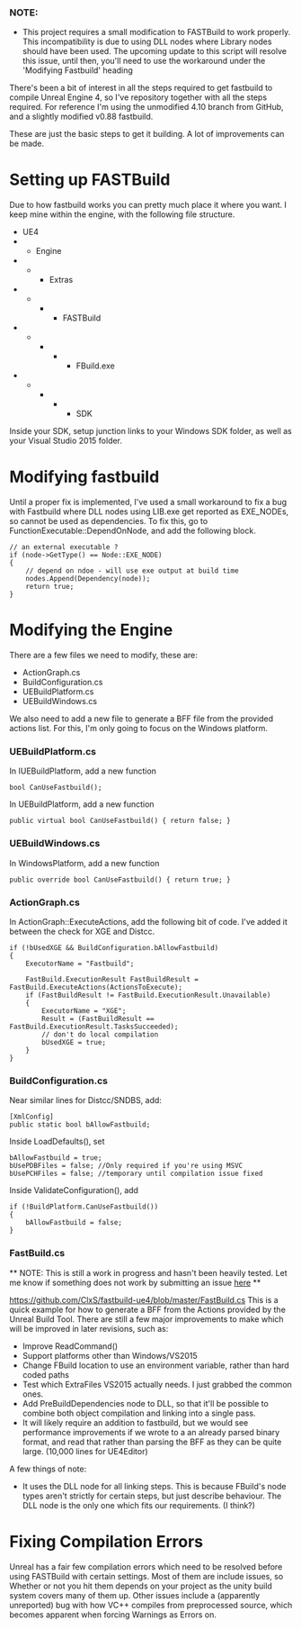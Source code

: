 ### NOTE:
- This project requires a small modification to FASTBuild to work properly. This incompatibility is due to using DLL nodes where Library nodes should have been used. The upcoming update to this script will resolve this issue, until then, you'll need to use the workaround under the 'Modifying Fastbuild' heading

There's been a bit of interest in all the steps required to get fastbuild to compile Unreal Engine 4, so I've repository together with all the steps required. For reference I'm using the unmodified 4.10 branch from GitHub, and a slightly modified v0.88 fastbuild.

These are just the basic steps to get it building. A lot of improvements can be made.

# Setting up FASTBuild

Due to how fastbuild works you can pretty much place it where you want. I keep mine within the engine, with the following file structure.
* UE4
* * Engine
* * * Extras
* * * * FASTBuild
* * * * * FBuild.exe
* * * * * SDK 

Inside your SDK, setup junction links to your Windows SDK folder, as well as your Visual Studio 2015 folder.

# Modifying fastbuild

Until a proper fix is implemented, I've used a small workaround to fix a bug with Fastbuild where DLL nodes using LIB.exe get reported as EXE_NODEs, so cannot be used as dependencies. To fix this, go to FunctionExecutable::DependOnNode, and add the following block.

```
// an external executable ?
if (node->GetType() == Node::EXE_NODE)
{
	// depend on ndoe - will use exe output at build time
	nodes.Append(Dependency(node));
	return true;
}
```

# Modifying the Engine

There are a few files we need to modify, these are:
- ActionGraph.cs
- BuildConfiguration.cs
- UEBuildPlatform.cs
- UEBuildWindows.cs

We also need to add a new file to generate a BFF file from the provided actions list. For this, I'm only going to focus on the Windows platform.

### UEBuildPlatform.cs

In IUEBuildPlatform, add a new function
```
bool CanUseFastbuild();
```

In UEBuildPlatform, add a new function
```
public virtual bool CanUseFastbuild() { return false; }
```

### UEBuildWindows.cs

In WindowsPlatform, add a new function
```
public override bool CanUseFastbuild() { return true; }
```

### ActionGraph.cs

In ActionGraph::ExecuteActions, add the following bit of code. I've added it between the check for XGE and Distcc.

```
if (!bUsedXGE && BuildConfiguration.bAllowFastbuild)
{
    ExecutorName = "Fastbuild";

    FastBuild.ExecutionResult FastBuildResult = FastBuild.ExecuteActions(ActionsToExecute);
    if (FastBuildResult != FastBuild.ExecutionResult.Unavailable)
    {
        ExecutorName = "XGE";
        Result = (FastBuildResult == FastBuild.ExecutionResult.TasksSucceeded);
        // don't do local compilation
        bUsedXGE = true;
    }
}
```

### BuildConfiguration.cs

Near similar lines for Distcc/SNDBS, add:
```
[XmlConfig]
public static bool bAllowFastbuild;
```

Inside LoadDefaults(), set

```
bAllowFastbuild = true;
bUsePDBFiles = false; //Only required if you're using MSVC
bUsePCHFiles = false; //temporary until compilation issue fixed
```

Inside ValidateConfiguration(), add

```
if (!BuildPlatform.CanUseFastbuild()) 
{
	bAllowFastbuild = false;
}
```

### FastBuild.cs

** NOTE: This is still a work in progress and hasn't been heavily tested. Let me know if something does not work by submitting an issue [here](https://github.com/ClxS/fastbuild-ue4/issues) **

https://github.com/ClxS/fastbuild-ue4/blob/master/FastBuild.cs
This is a quick example for how to generate a BFF from the Actions provided by the Unreal Build Tool. There are still a few major improvements to make which will be improved in later revisions, such as:
- Improve ReadCommand()
- Support platforms other than Windows/VS2015
- Change FBuild location to use an environment variable, rather than hard coded paths
- Test which ExtraFiles VS2015 actually needs. I just grabbed the common ones.
- Add PreBuildDependencies node to DLL, so that it'll be possible to combine both object compilation and linking into a single pass.
- It will likely require an addition to fastbuild, but we would see performance improvements if we wrote to a an already parsed binary format, and read that rather than parsing the BFF as they can be quite large. (10,000 lines for UE4Editor)

A few things of note:
- It uses the DLL node for all linking steps. This is because FBuild's node types aren't strictly for certain steps, but just describe behaviour. The DLL node is the only one which fits our requirements. (I think?)

# Fixing Compilation Errors

Unreal has a fair few compilation errors which need to be resolved before using FASTBuild with certain settings. Most of them are include issues, so Whether or not you hit them depends on your project as the unity build system covers many of them up. 
Other issues include a (apparently unreported) bug with how VC++ compiles from preprocessed source, which becomes apparent when forcing Warnings as Errors on.

